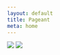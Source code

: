 ```yaml
---
layout: default
title: Pageant
meta: home
---
```


<section class="diamond-bg5">
  <div class="container">
    <img src="/cif-2024/assets/img/princess-banner.webp" class="img-fluid d-none d-md-block img-shadow">
    <img src="/cif-2024/assets/img/princess-banner02.webp" class="img-fluid d-block d-md-none img-shadow">
    <!--<h2 class="display-2 shadow-text pt-5">2024 Contestants<br>Coming Soon!</h2>
    <div class="row row-cols-1 row-cols-lg-2 row-cols-xxl-3 g-4 mt-1">
      {% for card in site.data.contestants.cards %}
      <div class="col">
        <div class="card mb-3 card-rose-border mx-auto" style="max-width: 540px;">
          <div class="row g-0" style="background: linear-gradient(#969,#ffd,#fcc);">
            <div class="col-5" style="background: transparent;">
              <img src="/cif-2024/assets/img/contestants/{{ card.img }}.webp" class="img-fluid" alt="{{ card.name }}">
            </div>
            <div class="col-7 d-flex align-items-center">
              <div class="card-body">
                <p class="card-text h5 shadow-text">Contestant #{{ card.number }}</p>
                <p class="card-text h4 shadow-text">{{ card.name }}</p>
                <p class="card-text"><small class="text-muted">Sponsored by<br>{{ card.sponsor }}</small></p>
              </div>
            </div>
          </div>
        </div>
      </div>
      {% endfor %}
    </div>-->
  </div>
</section>
